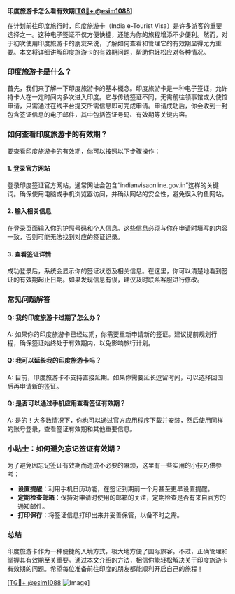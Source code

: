 **印度旅游卡怎么看有效期[[TG💪+ @esim1088](https://t.me/s/esim1088)]**

在计划前往印度旅行时，印度旅游卡（India e-Tourist Visa）是许多游客的重要选择之一。这种电子签证不仅方便快捷，还能为你的旅程增添不少便利。然而，对于初次使用印度旅游卡的朋友来说，了解如何查看和管理它的有效期显得尤为重要。本文将详细讲解印度旅游卡的有效期问题，帮助你轻松应对各种情况。

### 印度旅游卡是什么？

首先，我们来了解一下印度旅游卡的基本概念。印度旅游卡是一种电子签证，允许持卡人在一定时间内多次进入印度。它与传统签证不同，无需前往领事馆或大使馆申请，只需通过在线平台提交所需信息即可完成申请。申请成功后，你会收到一封包含签证信息的电子邮件，其中包括签证号码、有效期等关键内容。

### 如何查看印度旅游卡的有效期？

要查看印度旅游卡的有效期，你可以按照以下步骤操作：

#### 1. 登录官方网站

登录印度签证官方网站，通常网址会包含“indianvisaonline.gov.in”这样的关键词。确保使用电脑或手机浏览器访问，并确认网站的安全性，避免误入钓鱼网站。

#### 2. 输入相关信息

在登录页面输入你的护照号码和个人信息。这些信息必须与你在申请时填写的内容一致，否则可能无法找到对应的签证记录。

#### 3. 查看签证详情

成功登录后，系统会显示你的签证状态及相关信息。在这里，你可以清楚地看到签证的有效期起止日期。如果发现信息有误，建议及时联系客服进行修改。

### 常见问题解答

#### Q: 我的印度旅游卡过期了怎么办？
A: 如果你的印度旅游卡已经过期，你需要重新申请新的签证。建议提前规划行程，确保签证始终处于有效期内，以免影响旅行计划。

#### Q: 我可以延长我的印度旅游卡吗？
A: 目前，印度旅游卡不支持直接延期。如果你需要延长逗留时间，可以选择回国后再申请新的签证。

#### Q: 是否可以通过手机应用查看签证有效期？
A: 是的！大多数情况下，你也可以通过官方应用程序下载并安装，然后使用同样的账号登录，查看签证有效期和其他重要信息。

### 小贴士：如何避免忘记签证有效期？

为了避免因忘记签证有效期而造成不必要的麻烦，这里有一些实用的小技巧供参考：

- **设置提醒**：利用手机日历功能，在签证到期前一个月甚至更早设置提醒。
- **定期检查邮箱**：保持对申请时使用的邮箱的关注，定期检查是否有来自官方的通知邮件。
- **打印保存**：将签证信息打印出来并妥善保管，以备不时之需。

### 总结

印度旅游卡作为一种便捷的入境方式，极大地方便了国际旅客。不过，正确管理和掌握其有效期至关重要。通过本文介绍的方法，相信你能轻松解决关于印度旅游卡有效期的问题。希望每位准备前往印度的朋友都能顺利开启自己的旅程！

[[TG💪+ @esim1088](https://t.me/s/esim1088) ![Image](https://i.postimg.cc/4NQfJmqS/Snipaste-2025-05-13-00-14-12.png)]